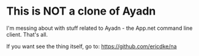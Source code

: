 This is NOT a clone of Ayadn
=====

I'm messing about with stuff related to Ayadn - the App.net command line client.  That's all.

If you want see the thing itself, go to:
https://github.com/ericdke/na
